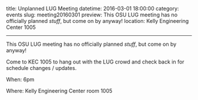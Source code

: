 title: Unplanned LUG Meeting
datetime: 2016-03-01 18:00:00
category: events
slug: meeting20160301
preview: This OSU LUG meeting has no officially planned *stuff*, but come on by anyway!
location: Kelly Engineering Center 1005

---

This OSU LUG meeting has no officially planned *stuff*, but come on by anyway!

Come to KEC 1005 to hang out with the LUG crowd and check back in for schedule changes / updates.

When: 6pm

Where: Kelly Engineering Center room 1005
